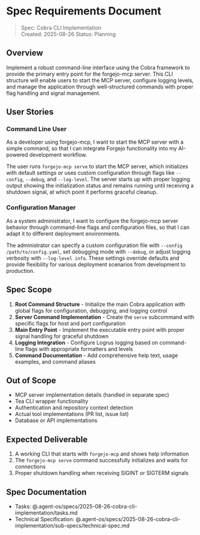 # Spec Requirements Document

> Spec: Cobra CLI Implementation  
> Created: 2025-08-26
> Status: Planning

## Overview

Implement a robust command-line interface using the Cobra framework to provide the primary entry point for the forgejo-mcp server. This CLI structure will enable users to start the MCP server, configure logging levels, and manage the application through well-structured commands with proper flag handling and signal management.

## User Stories

### Command Line User

As a developer using forgejo-mcp, I want to start the MCP server with a simple command, so that I can integrate Forgejo functionality into my AI-powered development workflow.

The user runs `forgejo-mcp serve` to start the MCP server, which initializes with default settings or uses custom configuration through flags like `--config`, `--debug`, and `--log-level`. The server starts up with proper logging output showing the initialization status and remains running until receiving a shutdown signal, at which point it performs graceful cleanup.

### Configuration Manager

As a system administrator, I want to configure the forgejo-mcp server behavior through command-line flags and configuration files, so that I can adapt it to different deployment environments.

The administrator can specify a custom configuration file with `--config /path/to/config.yaml`, set debugging mode with `--debug`, or adjust logging verbosity with `--log-level info`. These settings override defaults and provide flexibility for various deployment scenarios from development to production.

## Spec Scope

1. **Root Command Structure** - Initialize the main Cobra application with global flags for configuration, debugging, and logging control
2. **Server Command Implementation** - Create the `serve` subcommand with specific flags for host and port configuration
3. **Main Entry Point** - Implement the executable entry point with proper signal handling for graceful shutdown
4. **Logging Integration** - Configure Logrus logging based on command-line flags with appropriate formatters and levels
5. **Command Documentation** - Add comprehensive help text, usage examples, and command aliases

## Out of Scope

- MCP server implementation details (handled in separate spec)
- Tea CLI wrapper functionality
- Authentication and repository context detection
- Actual tool implementations (PR list, issue list)
- Database or API implementations

## Expected Deliverable

1. A working CLI that starts with `forgejo-mcp` and shows help information
2. The `forgejo-mcp serve` command successfully initializes and waits for connections
3. Proper shutdown handling when receiving SIGINT or SIGTERM signals

## Spec Documentation

- Tasks: @.agent-os/specs/2025-08-26-cobra-cli-implementation/tasks.md
- Technical Specification: @.agent-os/specs/2025-08-26-cobra-cli-implementation/sub-specs/technical-spec.md